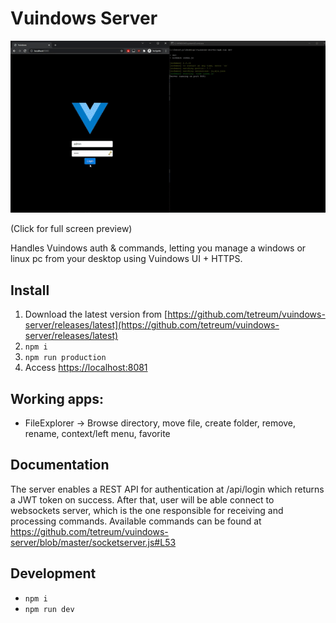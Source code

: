 # Vuindows Server

[![Click for full screen preview](https://github.com/tetreum/vuindows-server/raw/master/preview/preview.gif)](https://cdn.jsdelivr.net/gh/tetreum/vuindows-server/preview/preview.mp4)

(Click for full screen preview)

Handles Vuindows auth & commands, letting you manage a windows or linux pc from your desktop using Vuindows UI + HTTPS.

## Install

1. Download the latest version from [https://github.com/tetreum/vuindows-server/releases/latest](https://github.com/tetreum/vuindows-server/releases/latest)
2. `npm i`
3. `npm run production`
4. Access [https://localhost:8081](https://localhost:8081)

## Working apps:
- FileExplorer -> Browse directory, move file, create folder, remove, rename, context/left menu, favorite

## Documentation

The server enables a REST API for authentication at /api/login which returns a JWT token on success.
After that, user will be able connect to websockets server, which is the one responsible for receiving and processing commands.
Available commands can be found at https://github.com/tetreum/vuindows-server/blob/master/socketserver.js#L53

## Development
- `npm i`
- `npm run dev`